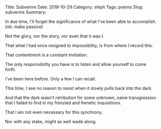 Title: Subvenire
Date: 2018-10-29
Category: shipit
Tags: poems
Slug: subvenire
Summary: 

<div class="post-poem">
In due time,
I'll forget the significance
of what I've been 
able to accomplish.
(nb: make passive)

Not the glory,
nor the story,
nor even that it was I.

That what I had once
resigned to
impossibility,
is from where
I record this.

That contentment
is a constant invitation.

The only responsibility
you have
is to listen and
allow yourself
to come forth.

I've been here before.
Only a few
I can recall.

This time,
I see no reason
to resist
when it slowly 
pulls back
into the dark.

And that 
the dark
wasn't retribution
for some 
unknown, naive
transgression
that I failed 
to find
in my 
frenzied and frenetic
inquisitions.

That 
I am not 
even necessary
for this synchrony.

Nor with
any stake,
might as well
wade along.

</div>
